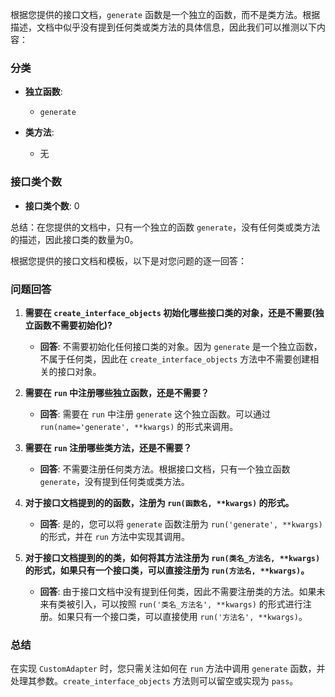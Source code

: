 根据您提供的接口文档，`generate` 函数是一个独立的函数，而不是类方法。根据描述，文档中似乎没有提到任何类或类方法的具体信息，因此我们可以推测以下内容：

### 分类

- **独立函数**:
  - `generate`

- **类方法**:
  - 无

### 接口类个数
- **接口类个数**: 0

总结：在您提供的文档中，只有一个独立的函数 `generate`，没有任何类或类方法的描述，因此接口类的数量为0。

根据您提供的接口文档和模板，以下是对您问题的逐一回答：

### 问题回答

1. **需要在 `create_interface_objects` 初始化哪些接口类的对象，还是不需要(独立函数不需要初始化)?**
   - **回答**: 不需要初始化任何接口类的对象。因为 `generate` 是一个独立函数，不属于任何类，因此在 `create_interface_objects` 方法中不需要创建相关的接口对象。

2. **需要在 `run` 中注册哪些独立函数，还是不需要？**
   - **回答**: 需要在 `run` 中注册 `generate` 这个独立函数。可以通过 `run(name='generate', **kwargs)` 的形式来调用。

3. **需要在 `run` 注册哪些类方法，还是不需要？**
   - **回答**: 不需要注册任何类方法。根据接口文档，只有一个独立函数 `generate`，没有提到任何类或类方法。

4. **对于接口文档提到的的函数，注册为 `run(函数名, **kwargs)` 的形式。**
   - **回答**: 是的，您可以将 `generate` 函数注册为 `run('generate', **kwargs)` 的形式，并在 `run` 方法中实现其调用。

5. **对于接口文档提到的的类，如何将其方法注册为 `run(类名_方法名, **kwargs)` 的形式，如果只有一个接口类，可以直接注册为 `run(方法名, **kwargs)`。**
   - **回答**: 由于接口文档中没有提到任何类，因此不需要注册类的方法。如果未来有类被引入，可以按照 `run('类名_方法名', **kwargs)` 的形式进行注册。如果只有一个接口类，可以直接使用 `run('方法名', **kwargs)`。

### 总结
在实现 `CustomAdapter` 时，您只需关注如何在 `run` 方法中调用 `generate` 函数，并处理其参数。`create_interface_objects` 方法则可以留空或实现为 `pass`。